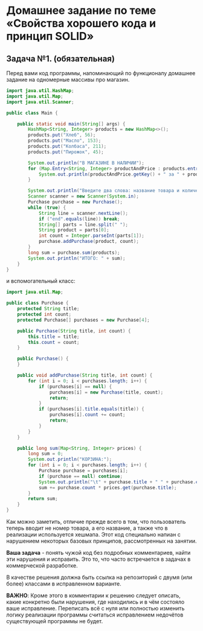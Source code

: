 # **Домашнее задание по теме «Свойства хорошего кода и принцип SOLID»**


## **Задача №1. (обязательная)** 

Перед вами код программы, напоминающий по функционалу домашнее задание на одномерные массивы про магазин.

```java
import java.util.HashMap;
import java.util.Map;
import java.util.Scanner;

public class Main {

    public static void main(String[] args) {
        HashMap<String, Integer> products = new HashMap<>();
        products.put("Хлеб", 56);
        products.put("Масло", 153);
        products.put("Колбаса", 211);
        products.put("Пирожок", 45);

        System.out.println("В МАГАЗИНЕ В НАЛИЧИИ");
        for (Map.Entry<String, Integer> productAndPrice : products.entrySet()) {
            System.out.println(productAndPrice.getKey() + " за " + productAndPrice.getValue() + " руб./шт.");
        }

        System.out.println("Введите два слова: название товара и количество. Или end");
        Scanner scanner = new Scanner(System.in);
        Purchase purchase = new Purchase();
        while (true) {
            String line = scanner.nextLine();
            if ("end".equals(line)) break;
            String[] parts = line.split(" ");
            String product = parts[0];
            int count = Integer.parseInt(parts[1]);
            purchase.addPurchase(product, count);
        }
        long sum = purchase.sum(products);
        System.out.println("ИТОГО: " + sum);
    }
}
```
и вспомогательный класс:

```java
import java.util.Map;

public class Purchase {
    protected String title;
    protected int count;
    protected Purchase[] purchases = new Purchase[4];

    public Purchase(String title, int count) {
        this.title = title;
        this.count = count;
    }

    public Purchase() {
    }

    public void addPurchase(String title, int count) {
        for (int i = 0; i < purchases.length; i++) {
            if (purchases[i] == null) {
                purchases[i] = new Purchase(title, count);
                return;
            }
            if (purchases[i].title.equals(title)) {
                purchases[i].count += count;
                return;
            }
        }
    }

    public long sum(Map<String, Integer> prices) {
        long sum = 0;
        System.out.println("КОРЗИНА:");
        for (int i = 0; i < purchases.length; i++) {
            Purchase purchase = purchases[i];
            if (purchase == null) continue;
            System.out.println("\t" + purchase.title + " " + purchase.count + " шт. в сумме " + (purchase.count * prices.get(purchase.title)) + " руб.");
            sum += purchase.count * prices.get(purchase.title);
        }
        return sum;
    }
}
```
Как можно заметить, отличие прежде всего в том, что пользователь теперь вводит не номер товара, а его название, а также что в реализации используется хешмапа. Этот код специально напиан с нарушением некоторых базовых принципов, рассмотренных на занятии.

**Ваша задача** - понять чужой код без подробных комментариев, найти эти нарушения и исправить. Это то, что часто встречается в задачах в коммерческой разработке.

В качестве решения должна быть ссылка на репозиторий с двумя (или более) классами в исправленном варианте.

**ВАЖНО**: Кроме этого в комментарии к решению следует описать, какие конкретно были нарушения, где находились и в чём состояло ваше исправление. Переписать всё с нуля или полностью изменить логику реализации программы считаться исправлением недочётов существующей программы не будет.

